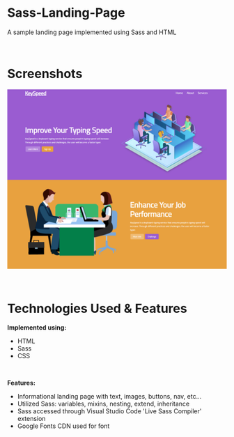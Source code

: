 # Sass-Landing-Page
A sample landing page implemented using Sass and HTML

<br>

# Screenshots
<p>
<img src="Screenshots/landingPage.png">
</p>

<br>

# Technologies Used & Features
**Implemented using:**<br>
* HTML
* Sass
* CSS

<br>

**Features:**<br>
* Informational landing page with text, images, buttons, nav, etc...
* Utilized Sass: variables, mixins, nesting, extend, inheritance
* Sass accessed through Visual Studio Code 'Live Sass Compiler' extension
* Google Fonts CDN used for font
